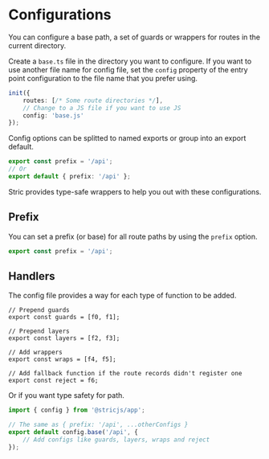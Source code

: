 # Configurations
You can configure a base path, a set of guards or wrappers for routes in the current directory.

Create a `base.ts` file in the directory you want to configure.
If you want to use another file name for config file, set the `config` property 
of the entry point configuration to the file name that you prefer using.
```ts
init({
    routes: [/* Some route directories */],
    // Change to a JS file if you want to use JS
    config: 'base.js' 
});
```

Config options can be splitted to named exports or group into an export default.
```ts
export const prefix = '/api';
// Or
export default { prefix: '/api' };
```

Stric provides type-safe wrappers to help you out with these configurations.

## Prefix
You can set a prefix (or base) for all route paths by using the `prefix` option.
```ts
export const prefix = '/api';
```

## Handlers
The config file provides a way for each type of function to be added.
```
// Prepend guards
export const guards = [f0, f1];

// Prepend layers
export const layers = [f2, f3];

// Add wrappers
export const wraps = [f4, f5];

// Add fallback function if the route records didn't register one
export const reject = f6;
```

Or if you want type safety for path.
```ts
import { config } from '@stricjs/app';

// The same as { prefix: '/api', ...otherConfigs }
export default config.base('/api', {
    // Add configs like guards, layers, wraps and reject
});
```
